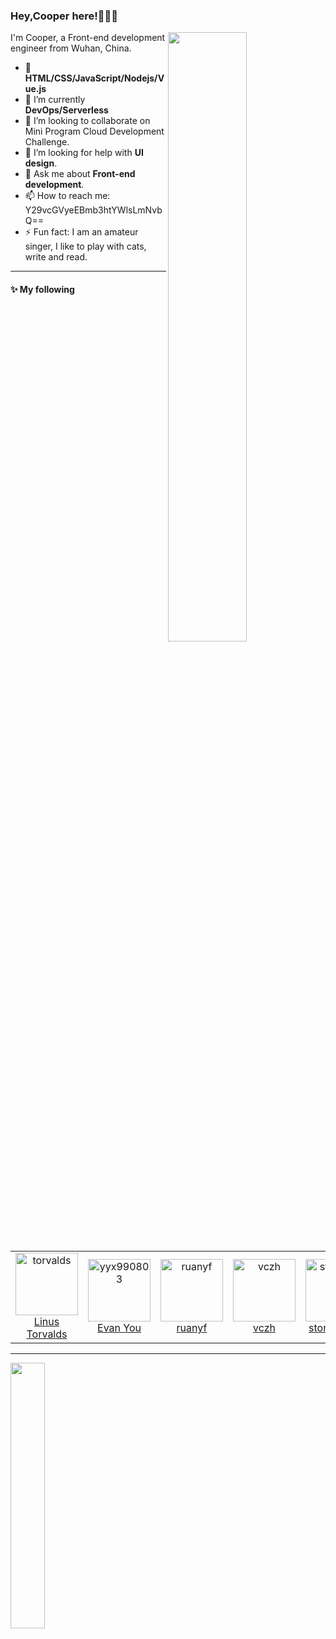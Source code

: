 ### Hey,Cooper here!👨🏻‍💻

[<img align="right" width="50%" src="https://github-readme-stats.vercel.app/api?username=cooper1x&show_icons=true">](https://github-readme-stats.vercel.app/api?username=cooper1x&show_icons=true)
I'm Cooper, a Front-end development engineer from Wuhan, China.
- 🔭 **HTML/CSS/JavaScript/Nodejs/Vue.js**
- 🌱 I’m currently **DevOps/Serverless**
- 👯 I’m looking to collaborate on Mini Program Cloud Development Challenge.
- 🤔 I’m looking for help with **UI design**.
- 💬 Ask me about **Front-end development**.
- 📫 How to reach me: Y29vcGVyeEBmb3htYWlsLmNvbQ==
- ⚡ Fun fact: I am an amateur singer, I like to play with cats, write and read.
---

#### :sparkles: My following

<!--START_SECTION:top-followers-->
<table>
  <tr>
    <td align="center">
      <a href="https://github.com/torvalds">
        <img src="https://avatars.githubusercontent.com/u/1024025" width="100px;" alt="torvalds"/>
      </a>
      <br />
      <a href="https://github.com/torvalds">Linus Torvalds</a>
    </td>
    <td align="center">
      <a href="https://github.com/yyx990803">
        <img src="https://avatars.githubusercontent.com/u/499550?s=460&u=de41ec9325e8a92e281b96a1514a0fd1cd81ad4a" width="100px;" alt="yyx990803"/>
      </a>
      <br />
      <a href="https://github.com/yyx990803">Evan You</a>
    </td>
    <td align="center">
      <a href="https://github.com/ruanyf">
        <img src="https://avatars.githubusercontent.com/u/905434" width="100px;" alt="ruanyf"/>
      </a>
      <br />
      <a href="https://github.com/ruanyf">ruanyf</a>
    </td>
    <td align="center">
      <a href="https://github.com/vczh">
        <img src="https://avatars.githubusercontent.com/u/773569" width="100px;" alt="vczh"/>
      </a>
      <br />
      <a href="https://github.com/vczh">vczh</a>
    </td>
    <td align="center">
      <a href="https://github.com/stormzhang">
        <img src="https://avatars.githubusercontent.com/u/2267900" width="100px;" alt="stormzhang"/>
      </a>
      <br />
      <a href="https://github.com/stormzhang">stormzhang</a>
    </td>
    <td align="center">
      <a href="https://github.com/justjavac">
        <img src="https://avatars.githubusercontent.com/u/359395" width="100px;" alt="justjavac"/>
      </a>
      <br />
      <a href="https://github.com/justjavac">迷渡</a>
    </td>
    <td align="center">
      <a href="https://github.com/mqyqingfeng">
        <img src="https://avatars.githubusercontent.com/u/11458263" width="100px;" alt="mqyqingfeng"/>
      </a>
      <br />
      <a href="https://github.com/2014CAIS01">mqyqingfeng</a>
    </td>
  </tr>
</table>
<!--END_SECTION:top-followers-->

---

[<img align="center" width="33%" src="https://count.getloli.com/get/@cooper1x?theme=rule34">](https://count.getloli.com/get/@cooper1x?theme=rule34)





<!--
注释
![PV](https://visitor-badge.glitch.me/badge?page_id=cooper1x.readme)
- 😄 Pronouns: ...
-->
